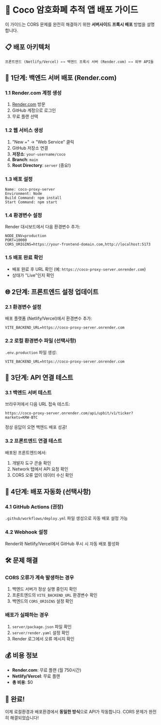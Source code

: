 # 🚀 Coco 암호화폐 추적 앱 배포 가이드

이 가이드는 CORS 문제를 완전히 해결하기 위한 **서버사이드 프록시 배포** 방법을 설명합니다.

## 📋 배포 아키텍처

```
프론트엔드 (Netlify/Vercel) ←→ 백엔드 프록시 서버 (Render.com) ←→ 외부 API들
```

## 🔧 1단계: 백엔드 서버 배포 (Render.com)

### 1.1 Render.com 계정 생성
1. [Render.com](https://render.com) 방문
2. GitHub 계정으로 로그인
3. 무료 플랜 선택

### 1.2 웹 서비스 생성
1. "New +" → "Web Service" 클릭
2. GitHub 저장소 연결
3. **저장소**: `your-username/coco`
4. **Branch**: `main`
5. **Root Directory**: `server` (중요!)

### 1.3 배포 설정
```
Name: coco-proxy-server
Environment: Node
Build Command: npm install
Start Command: npm start
```

### 1.4 환경변수 설정
Render 대시보드에서 다음 환경변수 추가:

```
NODE_ENV=production
PORT=10000
CORS_ORIGINS=https://your-frontend-domain.com,http://localhost:5173
```

### 1.5 배포 완료 확인
- 배포 완료 후 URL 확인 (예: `https://coco-proxy-server.onrender.com`)
- 상태가 "Live"인지 확인

## 🌐 2단계: 프론트엔드 설정 업데이트

### 2.1 환경변수 설정
배포 플랫폼 (Netlify/Vercel)에서 환경변수 추가:

```
VITE_BACKEND_URL=https://coco-proxy-server.onrender.com
```

### 2.2 로컬 환경변수 파일 (선택사항)
`.env.production` 파일 생성:
```
VITE_BACKEND_URL=https://coco-proxy-server.onrender.com
```

## 📡 3단계: API 연결 테스트

### 3.1 백엔드 서버 테스트
브라우저에서 다음 URL 접속 테스트:

```
https://coco-proxy-server.onrender.com/api/upbit/v1/ticker?markets=KRW-BTC
```

정상 응답이 오면 백엔드 배포 성공!

### 3.2 프론트엔드 연결 테스트
배포된 프론트엔드에서:
1. 개발자 도구 콘솔 확인
2. Network 탭에서 API 요청 확인
3. CORS 오류 없이 데이터 수신 확인

## 🔄 4단계: 배포 자동화 (선택사항)

### 4.1 GitHub Actions (권장)
`.github/workflows/deploy.yml` 파일 생성으로 자동 배포 설정 가능

### 4.2 Webhook 설정
Render와 Netlify/Vercel에서 GitHub 푸시 시 자동 배포 활성화

## 🛠️ 문제 해결

### CORS 오류가 계속 발생하는 경우
1. 백엔드 서버가 정상 실행 중인지 확인
2. 프론트엔드의 `VITE_BACKEND_URL` 환경변수 확인
3. 백엔드의 `CORS_ORIGINS` 설정 확인

### 배포가 실패하는 경우
1. `server/package.json` 파일 확인
2. `server/render.yaml` 설정 확인
3. Render 로그에서 오류 메시지 확인

## 💰 비용 정보

- **Render.com**: 무료 플랜 (월 750시간)
- **Netlify/Vercel**: 무료 플랜
- **총 비용**: $0

## 🎉 완료!

이제 로컬환경과 배포환경에서 **동일한 방식**으로 API가 작동합니다.
CORS 문제가 완전히 해결되었습니다!